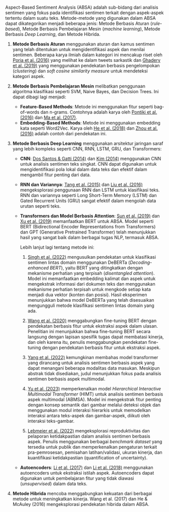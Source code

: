 Aspect-Based Sentiment Analysis (ABSA) adalah sub-bidang dari analisis sentimen yang fokus pada identifikasi sentimen terkait dengan aspek-aspek tertentu dalam suatu teks. Metode-metode yang digunakan dalam ABSA dapat dikategorikan menjadi beberapa jenis: Metode Berbasis Aturan (_rule-based_), Metode Berbasis Pembelajaran Mesin (_machine learning_), Metode Berbasis _Deep Learning_, dan Metode Hibrida.

1. **Metode Berbasis Aturan** menggunakan aturan dan kamus sentimen yang telah ditentukan untuk mengidentifikasi aspek dan menilai sentimen. Beberapa karya ilmiah dalam kategori ini mencakup riset oleh [Poria et al. (2016)](https://sentic.net/sarcasm-detection-with-deep-convolutional-neural-networks.pdf) yang melihat ke dalam tweets sarkastik dan [Ghadery et al. (2019)](https://arxiv.org/abs/1812.03361) yang menggunakan pendekatan berbasis pengelompokan (_clustering_) dan _soft cosine similarity measure_ untuk mendeteksi kategori aspek.

2. **Metode Berbasis Pembelajaran Mesin** melibatkan penggunaan algoritma klasifikasi seperti SVM, Naive Bayes, dan Decision Trees. Ini dapat dibagi lagi menjadi:
    - **Feature-Based Methods**: Metode ini menggunakan fitur seperti bag-of-words dan n-grams. Contohnya adalah karya oleh [Pontiki et al. (2016)](https://aclanthology.org/S16-1002/) dan [Ma et al. (2017)](https://arxiv.org/abs/1709.00893).
    - **Embedding-Based Methods**: Metode ini menggunakan embedding kata seperti Word2Vec. Karya oleh [He et al. (2018)](https://aclanthology.org/P18-2092/) dan [Zhou et al. (2016)](https://aclanthology.org/D16-1058/) adalah contoh dari pendekatan ini.

3. **Metode Berbasis Deep Learning** menggunakan arsitektur jaringan saraf yang lebih kompleks seperti CNN, RNN, LSTM, GRU, dan Transformers:
    - **CNN**: [Dos Santos & Gatti (2014)](https://aclanthology.org/C14-1008/) dan [Kim (2014)](https://aclanthology.org/D14-1181/) menggunakan CNN untuk analisis sentimen teks singkat. CNN dapat digunakan untuk mengidentifikasi pola lokal dalam data teks dan efektif dalam mengambil fitur penting dari data.
    - **RNN dan Variannya**: [Tang et al. (2015)](https://aclanthology.org/D15-1167/) dan [Liu et al. (2016)](https://www.ijcai.org/Proceedings/16/Papers/408.pdf) mengeksplorasi penggunaan RNN dan LSTM untuk klasifikasi teks. RNN dan variannya seperti Long Short-Term Memory (LSTM) dan Gated Recurrent Units (GRU) sangat efektif dalam mengolah data urutan seperti teks.
    - **Transformers dan Model Berbasis Attention**: [Sun et al. (2019)](https://aclanthology.org/N19-1035/) dan [Xu et al. (2019)](https://aclanthology.org/N19-1242/) memanfaatkan BERT untuk ABSA. Model seperti BERT (Bidirectional Encoder Representations from Transformers) dan GPT (Generative Pretrained Transformer) telah menunjukkan hasil yang sangat baik dalam berbagai tugas NLP, termasuk ABSA.
     
        Lebih lanjut lagi tentang metode ini:
        1. [Singh et al. (2022)](https://doi.org/10.1002/cpe.7589) mengusulkan pendekatan untuk klasifikasi sentimen lintas domain menggunakan DeBERTa (_Decoding-enhanced BERT_), yaitu BERT yang ditingkatkan dengan mekanisme perhatian yang terpisah (_disentangled attention_). Model ini memanfaatkan embedding kalimat dan aspek untuk mengekstrak informasi dari dokumen teks dan menggunakan mekanisme perhatian terpisah untuk mengkode setiap kata menjadi dua vektor (konten dan posisi). Hasil eksperimen menunjukkan bahwa model DeBERTa yang telah disesuaikan mengungguli metode klasifikasi sentimen lintas domain yang ada.
        
        2. [Wang et al. (2020)](https://doi.org/10.1609/aaai.v34i10.7248) menggabungkan fine-tuning BERT dengan pendekatan berbasis fitur untuk ekstraksi aspek dalam ulasan. Penelitian ini menunjukkan bahwa fine-tuning BERT secara langsung dengan lapisan spesifik tugas dapat membatasi kinerja, dan oleh karena itu, penulis menggabungkan pendekatan fine-tuning dengan pendekatan berbasis fitur untuk ekstraksi aspek.
        
        3. [Yang et al. (2022)](https://doi.org/10.1016/j.ipm.2022.103038) kemungkinan membahas model transformer yang dirancang untuk analisis sentimen berbasis aspek yang dapat menangani beberapa modalitas data masukan. Meskipun abstrak tidak disediakan, judul menunjukkan fokus pada analisis sentimen berbasis aspek multimodal.
        
        4. [Yu et al. (2023)](https://doi.org/10.1109/TAFFC.2022.3171091) memperkenalkan model _Hierarchical Interactive Multimodal Transformer_ (HIMT) untuk analisis sentimen berbasis aspek multimodal (ABMSA). Model ini mengekstrak fitur penting dengan konsep semantik dari gambar melalui deteksi objek dan menggunakan modul interaksi hierarkis untuk memodelkan interaksi antara teks-aspek dan gambar-aspek, diikuti oleh interaksi teks-gambar.
        
        5. [Lebmeier et al. (2022)](https://doi.org/10.1007/978-3-031-26390-3_31) mengeksplorasi reproduktivitas dan pelaporan ketidakpastian dalam analisis sentimen berbasis aspek. Penulis menggunakan berbagai _benchmark dataset_ yang tersedia untuk publik dan memperkenalkan pengaturan terkait pra-pemrosesan, pemisahan latihan/validasi, ukuran kinerja, dan kuantifikasi ketidakpastian (quantification of uncertainty).

    - **Autoencoders**: [Li et al. (2017)](https://aclanthology.org/P18-1087/) dan [Li et al. (2018)](https://arxiv.org/abs/1805.00760) menggunakan autoencoders untuk ekstraksi istilah aspek. Autoencoders dapat digunakan untuk pembelajaran fitur yang tidak diawasi (_unsupervised_) dalam data teks.

4. **Metode Hibrida** mencoba menggabungkan kekuatan dari berbagai metode untuk meningkatkan kinerja. Wang et al. (2017) dan He & McAuley (2016) mengeksplorasi pendekatan hibrida dalam ABSA.
